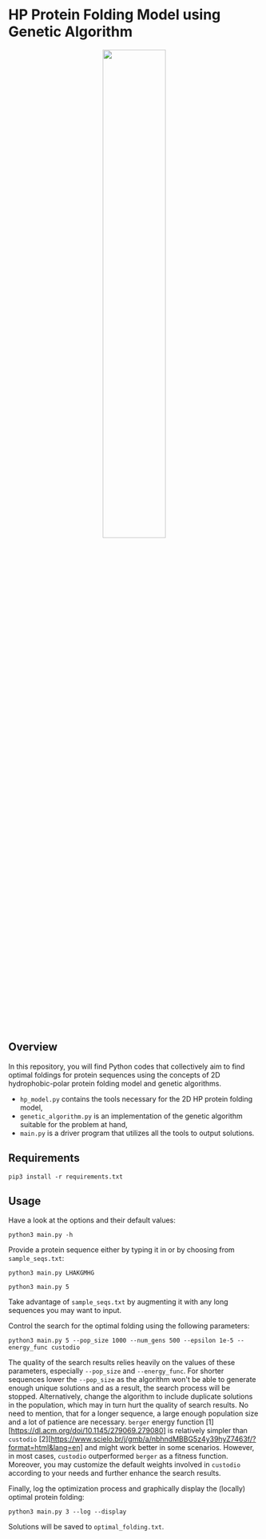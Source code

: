# HP Protein Folding Model using Genetic Algorithm
<p align="center">
 <img src="https://github.com/jasqari/GridWorld-Reinforcement-Learning/assets/44480584/307890e2-4f24-4fa2-9c0b-3395500ca049" width="50%" height="50%"/>
</p>

## Overview
In this repository, you will find Python codes that collectively aim to find optimal foldings for protein sequences using the concepts of 2D hydrophobic-polar protein folding model and genetic algorithms.
* `hp_model.py` contains the tools necessary for the 2D HP protein folding model,
* `genetic_algorithm.py` is an implementation of the genetic algorithm suitable for the problem at hand,
* `main.py` is a driver program that utilizes all the tools to output solutions.

## Requirements
```
pip3 install -r requirements.txt
```

## Usage
Have a look at the options and their default values:
```
python3 main.py -h
```

Provide a protein sequence either by typing it in or by choosing from `sample_seqs.txt`:
```
python3 main.py LHAKGMHG
```
```
python3 main.py 5
```
Take advantage of `sample_seqs.txt` by augmenting it with any long sequences you may want to input.

Control the search for the optimal folding using the following parameters:
```
python3 main.py 5 --pop_size 1000 --num_gens 500 --epsilon 1e-5 --energy_func custodio
```
The quality of the search results relies heavily on the values of these parameters, especially `--pop_size` and `--energy_func`.
For shorter sequences lower the `--pop_size` as the algorithm won't be able to generate enough unique solutions and as a result, the search process will be stopped. Alternatively, change the algorithm to include duplicate solutions in the population, which may in turn hurt the quality of search results.
No need to mention, that for a longer sequence, a large enough population size and a lot of patience are necessary.
`berger` energy function [1][https://dl.acm.org/doi/10.1145/279069.279080] is relatively simpler than `custodio` [2][https://www.scielo.br/j/gmb/a/nbhndMBBG5z4y39hyZ7463f/?format=html&lang=en] and might work better in some scenarios. However, in most cases, `custodio` outperformed `berger` as a fitness function. Moreover, you may customize the default weights involved in `custodio` according to your needs and further enhance the search results.

Finally, log the optimization process and graphically display the (locally) optimal protein folding:
```
python3 main.py 3 --log --display
```

Solutions will be saved to `optimal_folding.txt`.

